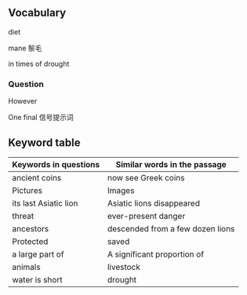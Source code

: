 ## Vocabulary

diet

mane 鬃毛

in times of drought



### Question

However

One final 信号提示词







## Keyword table

| Keywords in questions | Similar words in the passage     |
| --------------------- | -------------------------------- |
| ancient coins         | now see Greek coins              |
| Pictures              | Images                           |
| its last Asiatic lion | Asiatic lions disappeared        |
| threat                | ever-present danger              |
| ancestors             | descended from a few dozen lions |
| Protected             | saved                            |
| a large part of       | A significant proportion of      |
| animals               | livestock                        |
| water is short        | drought                          |
